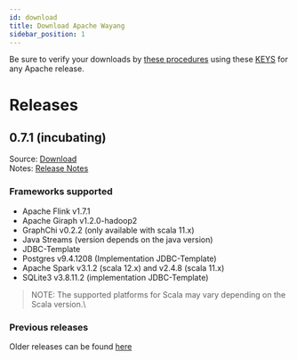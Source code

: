```yaml
---
id: download
title: Download Apache Wayang
sidebar_position: 1
---
```


<!--

  Licensed to the Apache Software Foundation (ASF) under one or more
  contributor license agreements.  See the NOTICE file distributed with
  this work for additional information regarding copyright ownership.
  The ASF licenses this file to You under the Apache License, Version 2.0
  (the "License"); you may not use this file except in compliance with
  the License.  You may obtain a copy of the License at

      http://www.apache.org/licenses/LICENSE-2.0

  Unless required by applicable law or agreed to in writing, software
  distributed under the License is distributed on an "AS IS" BASIS,
  WITHOUT WARRANTIES OR CONDITIONS OF ANY KIND, either express or implied.
  See the License for the specific language governing permissions and
  limitations under the License.

-->


Be sure to verify your downloads by [these procedures](https://www.apache.org/info/verification) using these [KEYS](https://downloads.apache.org/incubator/wayang/KEYS) for any Apache release.

# Releases

## 0.7.1 (incubating)  
Source: [Download](https://downloads.apache.org/incubator/wayang/0.7.1/)\
Notes: [Release Notes](https://github.com/apache/incubator-wayang/blob/rel/0.7.0/RELEASE_NOTES)
  
  
### Frameworks supported
- Apache Flink v1.7.1
- Apache Giraph v1.2.0-hadoop2
- GraphChi v0.2.2 (only available with scala 11.x)
- Java Streams (version depends on the java version)
- JDBC-Template
- Postgres v9.4.1208 (Implementation JDBC-Template)
- Apache Spark v3.1.2 (scala 12.x) and v2.4.8 (scala 11.x)
- SQLite3 v3.8.11.2 (implementation JDBC-Template)

> NOTE: The supported platforms for Scala may vary depending on the Scala version.\
  
### Previous releases
Older releases can be found [here](https://downloads.apache.org/incubator/wayang/)
  
  